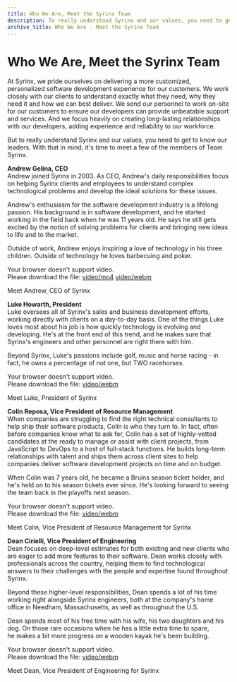 ```yaml
---
title: Who We Are, Meet the Syrinx Team
description: To really understand Syrinx and our values, you need to get to know our leaders. With that in mind, it's time to meet the members of Team Syrinx.
archive_title: Who We Are - Meet the Syrinx Team
---
```


# Who We Are, Meet the Syrinx Team

At Syrinx, we pride ourselves on delivering a more customized, personalized software development experience for our customers. We work closely with our clients to understand exactly what they need, why they need it and how we can best deliver. We send our personnel to work on-site for our customers to ensure our developers can provide unbeatable support and services. And we focus heavily on creating long-lasting relationships with our developers, adding experience and reliability to our workforce.

But to really understand Syrinx and our values, you need to get to know our leaders. With that in mind, it's time to meet a few of the members of Team Syrinx.

**Andrew Gelina, CEO**  
Andrew joined Syrinx in 2003. As CEO, Andrew's daily responsibilities focus on helping Syrinx clients and employees to understand complex technological problems and develop the ideal solutions for these issues. 

Andrew's enthusiasm for the software development industry is a lifelong passion. His background is in software development, and he started working in the field back when he was 11 years old. He says he still gets excited by the notion of solving problems for clients and bringing new ideas to life and to the market. 

Outside of work, Andrew enjoys inspiring a love of technology in his three children. Outside of technology he loves barbecuing and poker.

Your browser doesn't support video.  
Please download the file: [video/mp4](http://media.syrinx.com/RecordedVideos/videos/6a86cddd-399c-4baf-9270-13b705c80669/1947/3430/Source-Video/288/video1.webm) [video/webm](http://media.syrinx.com/RecordedVideos/videos/6a86cddd-399c-4baf-9270-13b705c80669/1947/3430/Source-Video/288/video1.webm)

Meet Andrew, CEO of Syrinx

**Luke Howarth, President**  
Luke oversees all of Syrinx's sales and business development efforts, working directly with clients on a day-to-day basis. One of the things Luke loves most about his job is how quickly technology is evolving and developing. He's at the front end of this trend, and he makes sure that Syrinx's engineers and other personnel are right there with him.

Beyond Syrinx, Luke's passions include golf, music and horse racing - in fact, he owns a percentage of not one, but TWO racehorses. 

Your browser doesn't support video.  
Please download the file: [video/webm](http://media.syrinx.com/RecordedVideos/videos/6a86cddd-399c-4baf-9270-13b705c80669/1947/3433/Source-Video/288/video1.webm)

Meet Luke, President of Syrinx

**Colin Reposa, Vice​ President of Resource Management**  
When companies are struggling to find the right technical consultants to help ship their software products, Colin is who they turn to. In fact, often before companies know what to ask for, Colin has a set of highly-vetted candidates at the ready to manage or assist with client projects, from JavaScript to DevOps to a host of full-stack functions. He builds long-term relationships with talent and ships them across client sites to help companies deliver software development projects on time and on budget.

When Colin was 7 years old, he became a Bruins season ticket holder, and he's held on to his season tickets ever since. He's looking forward to seeing the team back in the playoffs next season.

Your browser doesn't support video.  
Please download the file: [video/webm](http://media.syrinx.com/RecordedVideos/videos/6a86cddd-399c-4baf-9270-13b705c80669/1947/3431/Source-Video/288/video1.webm)

Meet Colin, Vice​ President of Resource Management for Syrinx

**Dean Cirielli, Vice President of Engineering**  
Dean focuses on deep-level estimates for both existing and new clients who are eager to add more features to their software. Dean works closely with professionals across the country, helping them to find technological answers to their challenges with the people and expertise found throughout Syrinx.

Beyond these higher-level responsibilities, Dean spends a lot of his time working right alongside Syrinx engineers, both at the company's home office in Needham, Massachusetts, as well as throughout the U.S. 

Dean spends most of his free time with his wife, his two daughters and his dog. On those rare occasions when he has a little extra time to spare, he makes a bit more progress on a wooden kayak he's been building.

Your browser doesn't support video.  
Please download the file: [video/webm](http://media.syrinx.com/RecordedVideos/videos/6a86cddd-399c-4baf-9270-13b705c80669/1947/3432/Source-Video/288/video1.webm)

Meet Dean, Vice President of Engineering for Syrinx
